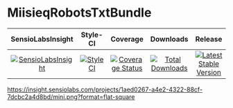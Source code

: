 # MiisieqRobotsTxtBundle

|       SensioLabsInsight        |        Style-CI         |         Coverage        |        Downloads        |         Release         |
|:----------------------:|:-----------------------:|:-----------------------:|:-----------------------:|:-----------------------:|
| [![SensioLabsInsight](https://insight.sensiolabs.com/projects/1aed0267-a4e2-4322-88cf-7dcbc2a4d8bd/mini.png)](https://insight.sensiolabs.com/projects/1aed0267-a4e2-4322-88cf-7dcbc2a4d8bd) | [![StyleCI](https://styleci.io/repos/105973219/shield?branch=master)](https://styleci.io/repos/105973219) | [![Coverage Status](https://coveralls.io/repos/github/miisieq/RobotsTxtBundle/badge.svg?branch=master)](https://coveralls.io/github/miisieq/RobotsTxtBundle?branch=master) | [![Total Downloads](https://poser.pugx.org/miisieq/robots-txt-bundle/downloads?format=flat-square)](https://packagist.org/packages/miisieq/robots-txt-bundle) | [![Latest Stable Version](https://poser.pugx.org/miisieq/robots-txt-bundle/v/stable?format=flat-square)](https://packagist.org/packages/evheniy/robots-txt-bundle) |


https://insight.sensiolabs.com/projects/1aed0267-a4e2-4322-88cf-7dcbc2a4d8bd/mini.png?format=flat-square
